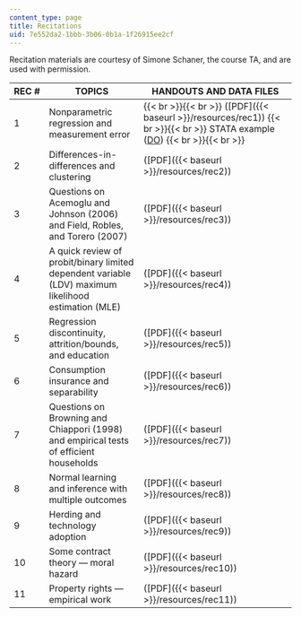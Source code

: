 ```yaml
---
content_type: page
title: Recitations
uid: 7e552da2-1bbb-3b06-0b1a-1f26915ee2cf
---
```


Recitation materials are courtesy of Simone Schaner, the course TA, and are used with permission.

| REC # | TOPICS | HANDOUTS AND DATA FILES |
| --- | --- | --- |
| 1 | Nonparametric regression and measurement error |  {{< br >}}{{< br >}} ([PDF]({{< baseurl >}}/resources/rec1)) {{< br >}}{{< br >}} STATA example ([DO](./resolveuid/efd8ade1abc0cce211e614351a921431)) {{< br >}}{{< br >}}  |
| 2 | Differences-in-differences and clustering | ([PDF]({{< baseurl >}}/resources/rec2)) |
| 3 | Questions on Acemoglu and Johnson (2006) and Field, Robles, and Torero (2007) | ([PDF]({{< baseurl >}}/resources/rec3)) |
| 4 | A quick review of probit/binary limited dependent variable (LDV) maximum likelihood estimation (MLE) | ([PDF]({{< baseurl >}}/resources/rec4)) |
| 5 | Regression discontinuity, attrition/bounds, and education | ([PDF]({{< baseurl >}}/resources/rec5)) |
| 6 | Consumption insurance and separability | ([PDF]({{< baseurl >}}/resources/rec6)) |
| 7 | Questions on Browning and Chiappori (1998) and empirical tests of efficient households | ([PDF]({{< baseurl >}}/resources/rec7)) |
| 8 | Normal learning and inference with multiple outcomes | ([PDF]({{< baseurl >}}/resources/rec8)) |
| 9 | Herding and technology adoption | ([PDF]({{< baseurl >}}/resources/rec9)) |
| 10 | Some contract theory — moral hazard | ([PDF]({{< baseurl >}}/resources/rec10)) |
| 11 | Property rights — empirical work | ([PDF]({{< baseurl >}}/resources/rec11))